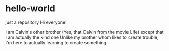 # hello-world
just a repository
Hi everyone!

I am Calvin's other brother (Yes, that Calvin from the movie Life) except that I am actually the kind one
Unlike my brother whom likes to create trouble, I'm here to actually learning to create something.
